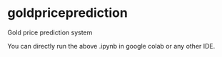 # goldpriceprediction
Gold price prediction system

You can directly run the above .ipynb in google colab or any other IDE.
